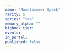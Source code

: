 ```yaml
---
name: "Mountaineer Spock"
rarity: 5
series: "tos"
memory_alpha: ""
bigbook_tier:
events:
in_portal:
published: false
---
```

